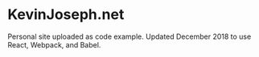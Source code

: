 # KevinJoseph.net

Personal site uploaded as code example.  Updated December 2018 to use React, Webpack, and Babel.
